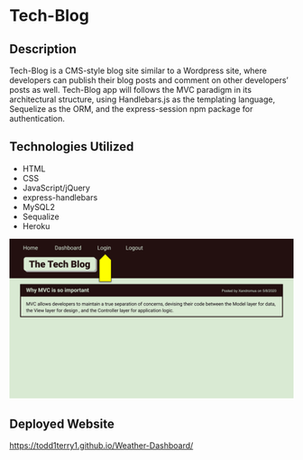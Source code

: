 # Tech-Blog

## Description 
Tech-Blog is a CMS-style blog site similar to a Wordpress site, where developers can publish their blog posts and comment on other developers’ posts as well. Tech-Blog app will follows the MVC paradigm in its architectural structure, using Handlebars.js as the templating language, Sequelize as the ORM, and the express-session npm package for authentication.

## Technologies Utilized
* HTML
* CSS
* JavaScript/jQuery
* express-handlebars
* MySQL2
* Sequalize
* Heroku


![Todd's weather dashboard](assets/images/mvc(1).png)

## Deployed Website
https://todd1terry1.github.io/Weather-Dashboard/
